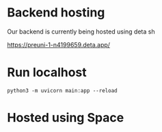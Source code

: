 # Backend hosting
Our backend is currently being hosted using deta sh

https://preuni-1-n4199659.deta.app/


# Run localhost
`python3 -m uvicorn main:app --reload`

# Hosted using Space
